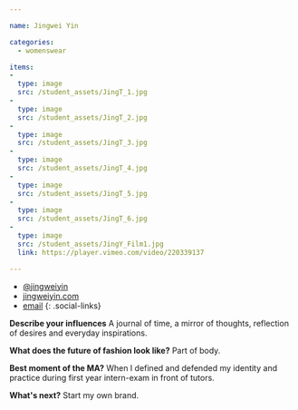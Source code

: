 ```yaml
---

name: Jingwei Yin

categories:
  - womenswear

items:
-
  type: image
  src: /student_assets/JingT_1.jpg
-
  type: image
  src: /student_assets/JingT_2.jpg
-
  type: image
  src: /student_assets/JingT_3.jpg
-
  type: image
  src: /student_assets/JingT_4.jpg
-
  type: image
  src: /student_assets/JingT_5.jpg
-
  type: image
  src: /student_assets/JingT_6.jpg
-
  type: image
  src: /student_assets/JingY_Film1.jpg
  link: https://player.vimeo.com/video/220339137

---
```


* [@jingweiyin](https://www.instagram.com/jingweiyin/)
* [jingweiyin.com](http://www.jingweiyin.com)
* [email](mailto:jingwei.yin@network.rca.ac.uk)
{: .social-links}

**Describe your influences**
A journal of time, a mirror of thoughts, reflection of desires and everyday inspirations.

**What does the future of fashion look like?**
Part of body.

**Best moment of the MA?**
When I defined and defended my identity and practice during first year intern-exam in front of tutors.

**What's next?**
Start my own brand.
